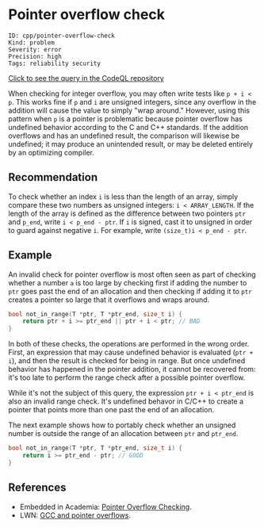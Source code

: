 # Pointer overflow check

```
ID: cpp/pointer-overflow-check
Kind: problem
Severity: error
Precision: high
Tags: reliability security

```
[Click to see the query in the CodeQL repository](https://github.com/github/codeql/tree/main/cpp/ql/src/Likely%20Bugs/Memory%20Management/PointerOverflow.ql)

When checking for integer overflow, you may often write tests like `p + i < p`. This works fine if `p` and `i` are unsigned integers, since any overflow in the addition will cause the value to simply "wrap around." However, using this pattern when `p` is a pointer is problematic because pointer overflow has undefined behavior according to the C and C++ standards. If the addition overflows and has an undefined result, the comparison will likewise be undefined; it may produce an unintended result, or may be deleted entirely by an optimizing compiler.


## Recommendation
To check whether an index `i` is less than the length of an array, simply compare these two numbers as unsigned integers: `i < ARRAY_LENGTH`. If the length of the array is defined as the difference between two pointers `ptr` and `p_end`, write `i < p_end - ptr`. If `i` is signed, cast it to unsigned in order to guard against negative `i`. For example, write `(size_t)i < p_end - ptr`.


## Example
An invalid check for pointer overflow is most often seen as part of checking whether a number `a` is too large by checking first if adding the number to `ptr` goes past the end of an allocation and then checking if adding it to `ptr` creates a pointer so large that it overflows and wraps around.


```cpp
bool not_in_range(T *ptr, T *ptr_end, size_t i) {
    return ptr + i >= ptr_end || ptr + i < ptr; // BAD
}

```
In both of these checks, the operations are performed in the wrong order. First, an expression that may cause undefined behavior is evaluated (`ptr + i`), and then the result is checked for being in range. But once undefined behavior has happened in the pointer addition, it cannot be recovered from: it's too late to perform the range check after a possible pointer overflow.

While it's not the subject of this query, the expression `ptr + i < ptr_end` is also an invalid range check. It's undefined behavor in C/C++ to create a pointer that points more than one past the end of an allocation.

The next example shows how to portably check whether an unsigned number is outside the range of an allocation between `ptr` and `ptr_end`.


```cpp
bool not_in_range(T *ptr, T *ptr_end, size_t i) {
    return i >= ptr_end - ptr; // GOOD
}
```

## References
* Embedded in Academia: [Pointer Overflow Checking](https://blog.regehr.org/archives/1395).
* LWN: [GCC and pointer overflows](https://lwn.net/Articles/278137/).